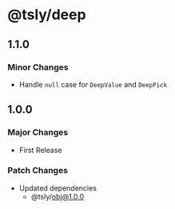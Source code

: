 # @tsly/deep

## 1.1.0

### Minor Changes

- Handle `null` case for `DeepValue` and `DeepPick`

## 1.0.0

### Major Changes

- First Release

### Patch Changes

- Updated dependencies
  - @tsly/obj@1.0.0
